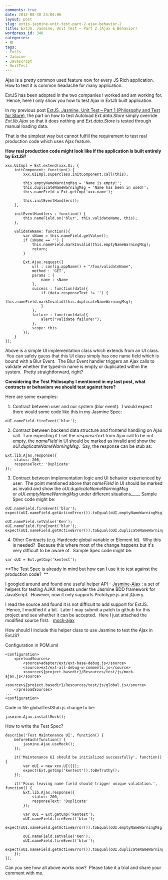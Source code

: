 ```yaml
---
comments: true
date: 2012-08-30 23:04:06
layout: post
slug: extjs-jasmine-unit-test-part-2-ajax-behavior-2
title: ExtJS, Jasmine, Unit Test – Part 2 (Ajax & Behavior)
wordpress_id: 340
categories:
- 技
tags:
- ExtJs
- Jasmine
- Javascript
- UnitTest
---
```


Ajax is a pretty common used feature now for every JS Rich application. How to test it is common headache for many application.

ExtJS has been adopted in the two companies I worked and am working for.  Hence, here I only show you how to test Ajax in ExtJS built application.

In my previous post [ExtJS, Jasmine, Unit Test – Part 1 (Philosophy and Test for Store)](http://thinkingincrowd.me/2012/08/13/extjs-jasmine-unit-test-part-1-philosophy-and-test-for-store/), the part on how to test Autoload _Ext.data.Store_ simply override _Ext.lib.Ajax_ so that it does nothing and _Ext.data.Store_ is tested through manual loading data.

That is the simplest way but cannot fulfill the requirement to test real production code which uses Ajax feature.

**How real production code might look like if the application is built entirely by ExtJS?**

    
    xxx.UiImpl = Ext.extend(xxx.Ui, {
        initComponent: function() {
            xxx.UiImpl.superclass.initComponent.call(this);
    
            this.emptyNameWarningMsg = 'Name is empty!';
            this.duplicateNameWarningMsg = 'Name has been in used!';
            this.nameField = Ext.getCmp('xxx.name');
    
            this.initEventHandlers();
        },
    
        initEventHandlers : function() {
            this.nameField.on('blur', this.validateName, this);
        },
    
        validateName: function(){
            var sName = this.nameField.getValue();
            if (sName == '') {
                this.nameField.markInvalid(this.emptyNameWarningMsg);
                return;
            }
    
            Ext.Ajax.request({
                url : config.appName() + "/foo/validateName",
                method : 'GET',
                params : {
                    name : sName
                },
                success : function(data){
                    if (data.responseText != '') {
                        this.nameField.markInvalid(this.duplicateNameWarningMsg);
                    }
                },
                failure : function(data){
                    alert("validate failure!");
                },
                scope: this
            });
        }
    });


Above is a simple UI implementation class which extends from an UI class.  You can safely guess that this UI class simply has one name field which is bound with a Blur Event.  The Blur Event handler triggers an Ajax calls to validate whether the typed-in name is empty or duplicated within the system.  Pretty straightforward, right?

**Considering the Test Philosophy I mentioned in my last post, what contracts or behaviors we should test against here?**

Here are some examples:



	
  1. Contract between user and our system (blur event).  I would expect there would some code like this in my Jasmine Spec:

    
    oUI.nameField.fireEvent('blur');




	
  2. Contract between backend data structure and frontend handling on Ajax call.  I am expecting if I set the _responseText_ from Ajax call to be not empty, the _nameField_ in UI should be marked as invalid and show the _oUI.duplicateNameWarningMsg_.  Say, the response can be stub as:

    
    Ext.lib.Ajax.response({
        status: 200,
        responseText: 'Duplicate'	
    });




	
  3. Contract between implementation logic and UI behavior experienced by user.  The point mentioned above that _nameField_ in UI should be marked as invalid and show the _oUI.duplicateNameWarningMsg_ or _oUI.emptyNameWarningMsg_ under different situations__.__ Sample Spec code might be:

    
    oUI.nameField.fireEvent('blur');
    expect(oUI.nameField.getActiveError()).toEqual(oUI.emptyNameWarningMsg);
    
    oUI.nameField.setValue('Ken');
    oUI.nameField.fireEvent('blur');
    expect(oUI.nameField.getActiveError()).toEqual(oUI.duplicateNameWarningMsg);




	
  4. Other Contracts (e.g. Hardcode global variable or Element Id).  Why this is needed?  Because this where most of the change happens but it's very difficult to be aware of.  Sample Spec code might be:

    
    var oUI = Ext.getCmp('kentest');





**The Test Spec is already in mind but how can I use it to test against the production code?  **

I googled around and found one useful helper API - [Jasmine-Ajax](http://github.com/pivotal/jasmine-ajax) : a set of helpers for testing AJAX requests under the Jasmine BDD framework for JavaScript.  However, now it only supports Prototype.js and jQuery.

I read the source and found it is not difficult to add support for ExtJS.  Hence, I modified it a bit.  Later I may submit a patch to github for this project and see whether it can be accepted.  Here I just attached the modified source first.   [mock-ajax](http://thinkingincrowd.me/wp-content/uploads/2012/08/mock-ajax.js)

How should I include this helper class to use Jasmine to test the Ajax in ExtJS?

Configuration in POM.xml

    
    <configuration>
        <preloadSources>
            <source>adapter/ext/ext-base-debug.js</source>
            <source>ext/ext-all-debug-w-comments.js</source>
            <source>${project.basedir}/Resources/test/js/mock-ajax.js</source>
            <source>${project.basedir}/Resources/test/js/global.js</source>
        </preloadSources>
    ...
    <configuration>


Code in file globalTestStub.js change to be:

    
    jasmine.Ajax.installMock();


How to write the Test Spec?

    
    describe('Test Maintenance UI', function() {
        beforeEach(function() {
            jasmine.Ajax.useMock();
        });
    
        it('Maintenance UI should be initialized successfully', function() {
            var oUI = new xxx.UI({});
            expect(Ext.getCmp('kentest')).toBeTruthy();
        });
    
        it('Focus leaving name field should trigger unique validation.', function() {
            Ext.lib.Ajax.response({
                status: 200,
                responseText: 'Duplicate'
            });
    
            var oUI = Ext.getCmp('kentest');
            oUI.nameField.fireEvent('blur');
            expect(oUI.nameField.getActiveError()).toEqual(oUI.emptyNameWarningMsg);
    
            oUI.nameField.setValue('Ken');
            oUI.nameField.fireEvent('blur');
            expect(oUI.nameField.getActiveError()).toEqual(oUI.duplicateNameWarningMsg);
        });
    });


Can you see how all above works now?  Please take it a trial and share your comment with me.
